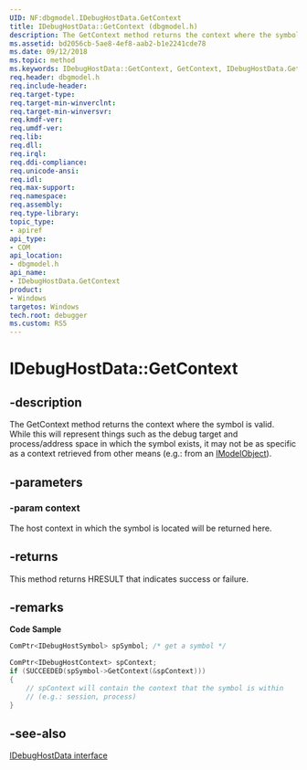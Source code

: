 ```yaml
---
UID: NF:dbgmodel.IDebugHostData.GetContext
title: IDebugHostData::GetContext (dbgmodel.h)
description: The GetContext method returns the context where the symbol is valid. 
ms.assetid: bd2056cb-5ae8-4ef8-aab2-b1e2241cde78
ms.date: 09/12/2018
ms.topic: method
ms.keywords: IDebugHostData::GetContext, GetContext, IDebugHostData.GetContext, IDebugHostData::GetContext, IDebugHostData.GetContext
req.header: dbgmodel.h
req.include-header:
req.target-type:
req.target-min-winverclnt:
req.target-min-winversvr:
req.kmdf-ver:
req.umdf-ver:
req.lib:
req.dll:
req.irql: 
req.ddi-compliance:
req.unicode-ansi:
req.idl:
req.max-support:
req.namespace:
req.assembly:
req.type-library: 
topic_type: 
- apiref
api_type: 
- COM
api_location: 
- dbgmodel.h
api_name: 
- IDebugHostData.GetContext
product:
- Windows
targetos: Windows
tech.root: debugger
ms.custom: RS5
---
```


# IDebugHostData::GetContext


## -description

The GetContext method returns the context where the symbol is valid. While this will represent things such as the debug target and process/address space in which the symbol exists, it may not be as specific as a context retrieved from other means (e.g.: from an [IModelObject](nn-dbgmodel-imodelobject.md)). 

## -parameters

### -param context
The host context in which the symbol is located will be returned here.


## -returns
This method returns HRESULT that indicates success or failure.

## -remarks

**Code Sample**

```cpp
ComPtr<IDebugHostSymbol> spSymbol; /* get a symbol */

ComPtr<IDebugHostContext> spContext;
if (SUCCEEDED(spSymbol->GetContext(&spContext)))
{
    // spContext will contain the context that the symbol is within 
    // (e.g.: session, process)
}
```


## -see-also
[IDebugHostData interface](nn-dbgmodel-idebughostdata.md)
